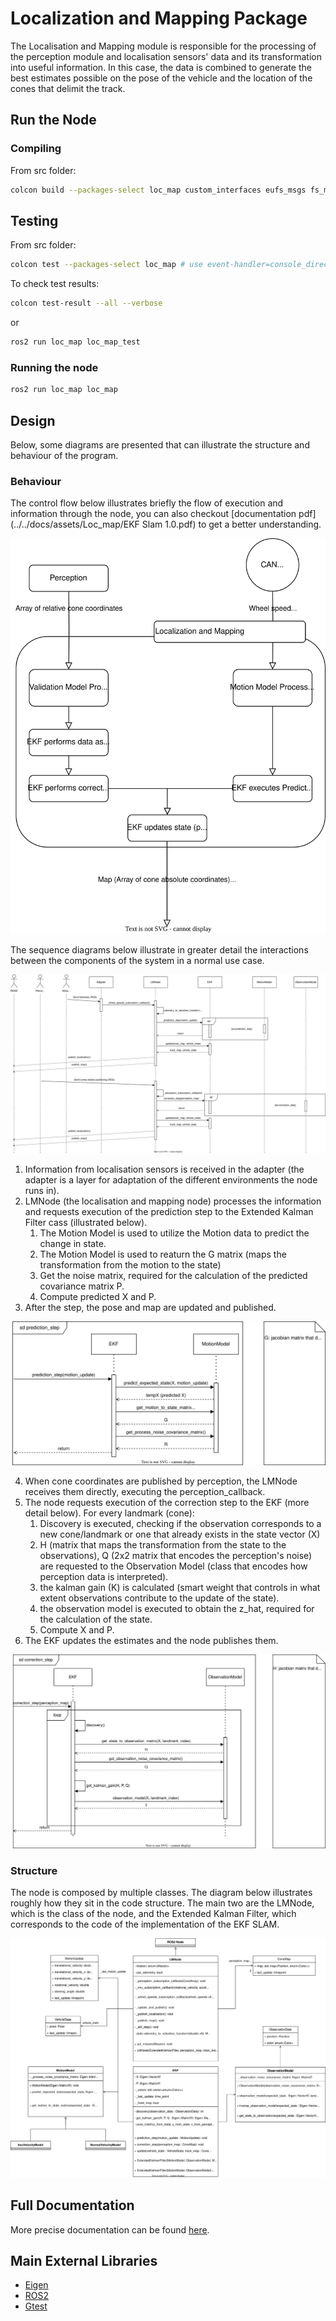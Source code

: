 # Localization and Mapping Package

The Localisation and Mapping module is responsible for the processing of the perception module and localisation sensors' data and its transformation into useful information. In this case, the data is combined to generate the best estimates possible on the pose of the vehicle and the location of the cones that delimit the track.

## Run the Node

### Compiling

From src folder:
```sh
colcon build --packages-select loc_map custom_interfaces eufs_msgs fs_msgs
```

## Testing

From src folder:
```sh
colcon test --packages-select loc_map # use event-handler=console_direct+ for imediate output
```

To check test results:
```sh
colcon test-result --all --verbose
```

or 

```sh
ros2 run loc_map loc_map_test
```

### Running the node
```sh
ros2 run loc_map loc_map
```

## Design

Below, some diagrams are presented that can illustrate the structure and behaviour of the program.

### Behaviour

The control flow below illustrates briefly the flow of execution and information through the node, you can also checkout [documentation pdf](../../docs/assets/Loc_map/EKF Slam 1.0.pdf) to get a better understanding.

![Control Flow Diagram](../../docs/assets/Loc_map/locmap-flow-chart.svg)

The sequence diagrams below illustrate in greater detail the interactions between the components of the system in a normal use case.

![Sequence Diagram](../../docs/assets/Loc_map/main-sequence-diagram.svg)

1. Information from localisation sensors is received in the adapter (the adapter is a layer for adaptation of the different environments the node runs in).
2. LMNode (the localisation and mapping node) processes the information and requests execution of the prediction step to the Extended Kalman Filter cass (illustrated below).
    1. The Motion Model is used to utilize the Motion data to predict the change in state.
    2. The Motion Model is used to reaturn the G matrix (maps the transformation from the motion to the state)
    3. Get the noise matrix, required for the calculation of the predicted covariance matrix P.
    4. Compute predicted X and P.
3. After the step, the pose and map are updated and published.

![Sequence Diagram Part 2](../../docs/assets/Loc_map/prediction-sequence-diagram.svg)

4. When cone coordinates are published by perception, the LMNode receives them directly, executing the perception_callback.
5. The node requests execution of the correction step to the EKF (more detail below). For every landmark (cone):
    1. Discovery is executed, checking if the observation corresponds to a new cone/landmark or one that already exists in the state vector (X)
    2. H (matrix that maps the transformation from the state to the observations), Q (2x2 matrix that encodes the perception's noise) are requested to the Observation Model (class that encodes how perception data is interpreted).
    3. the kalman gain (K) is calculated (smart weight that controls in what extent observations contribute to the update of the state).
    4. the observation model is executed to obtain the z_hat, required for the calculation of the state.
    5. Compute X and P.
6. The EKF updates the estimates and the node publishes them.

![Sequence Diagram Part 3](../../docs/assets/Loc_map/correction-sequence-diagram.svg)

### Structure

The node is composed by multiple classes. The diagram below illustrates roughly how they sit in the code structure. The main two are the LMNode, which is the class of the node, and the Extended Kalman Filter, which corresponds to the code of the implementation of the EKF SLAM.

![Class Diagram](../../docs/assets/Loc_map/class-diagram.svg)

## Full Documentation

More precise documentation can be found [here](https://www.overleaf.com/8294456817dmdsrfrhbxcf).

## Main External Libraries

- [Eigen](https://eigen.tuxfamily.org/index.php?title=Main_Page)
- [ROS2](https://docs.ros.org/en/foxy/index.html)
- [Gtest](http://google.github.io/googletest/)